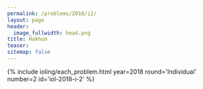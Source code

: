 ```yaml
---
permalink: /problems/2018/i2/
layout: page
header:
  image_fullwidth: head.png
title: Hakhun
teaser: 
sitemap: false
---
```


{% include ioling/each_problem.html year=2018 round='Individual' number=2 id='iol-2018-i-2' %}